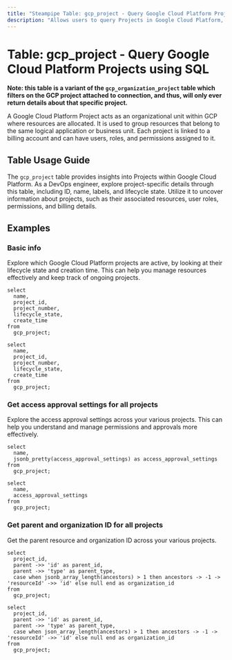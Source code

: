 ```yaml
---
title: "Steampipe Table: gcp_project - Query Google Cloud Platform Projects using SQL"
description: "Allows users to query Projects in Google Cloud Platform, specifically providing details about the project's ID, name, labels, and lifecycle state."
---
```


# Table: gcp_project - Query Google Cloud Platform Projects using SQL

**Note: this table is a variant of the `gcp_organization_project` table which filters on the GCP project attached to connection, and thus, will only ever return details about that specific project.**

A Google Cloud Platform Project acts as an organizational unit within GCP where resources are allocated. It is used to group resources that belong to the same logical application or business unit. Each project is linked to a billing account and can have users, roles, and permissions assigned to it.

## Table Usage Guide

The `gcp_project` table provides insights into Projects within Google Cloud Platform. As a DevOps engineer, explore project-specific details through this table, including ID, name, labels, and lifecycle state. Utilize it to uncover information about projects, such as their associated resources, user roles, permissions, and billing details.

## Examples

### Basic info
Explore which Google Cloud Platform projects are active, by looking at their lifecycle state and creation time. This can help you manage resources effectively and keep track of ongoing projects.

```sql+postgres
select
  name,
  project_id,
  project_number,
  lifecycle_state,
  create_time
from
  gcp_project;
```

```sql+sqlite
select
  name,
  project_id,
  project_number,
  lifecycle_state,
  create_time
from
  gcp_project;
```

### Get access approval settings for all projects
Explore the access approval settings across your various projects. This can help you understand and manage permissions and approvals more effectively.

```sql+postgres
select
  name,
  jsonb_pretty(access_approval_settings) as access_approval_settings
from
  gcp_project;
```

```sql+sqlite
select
  name,
  access_approval_settings
from
  gcp_project;
```

### Get parent and organization ID for all projects
Get the parent resource and organization ID across your various projects.

```sql+postgres
select
  project_id,
  parent ->> 'id' as parent_id,
  parent ->> 'type' as parent_type,
  case when jsonb_array_length(ancestors) > 1 then ancestors -> -1 -> 'resourceId' ->> 'id' else null end as organization_id
from
  gcp_project;
```

```sql+sqlite
select
  project_id,
  parent ->> 'id' as parent_id,
  parent ->> 'type' as parent_type,
  case when json_array_length(ancestors) > 1 then ancestors -> -1 -> 'resourceId' ->> 'id' else null end as organization_id
from
  gcp_project;
```
